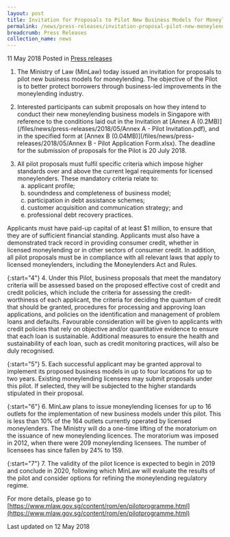 ```yaml
---
layout: post
title: Invitation for Proposals to Pilot New Business Models for Moneylending
permalink: /news/press-releases/invitation-proposal-pilot-new-moneylending-business-models
breadcrumb: Press Releases
collection_name: news
---
```


11 May 2018 Posted in [Press releases](/news/press-releases)


1. The Ministry of Law (MinLaw) today issued an invitation for proposals to pilot new business models for moneylending. The objective of the Pilot is to better protect borrowers through business-led improvements in the moneylending industry.

 

2. Interested participants can submit proposals on how they intend to conduct their new moneylending business models in Singapore with reference to the conditions laid out in the Invitation at [Annex A (0.2MB)](/files/news/press-releases/2018/05/Annex A - Pilot Invitation.pdf), and in the specified form at [Annex B (0.04MB)](/files/news/press-releases/2018/05/Annex B - Pilot Application Form.xlsx). The deadline for the submission of proposals for the Pilot is 20 July 2018.

 
<ol start="3">
<li>All pilot proposals must fulfil specific criteria which impose higher standards over and above the current legal requirements for licensed moneylenders. These mandatory criteria relate to:
 
<ol style="list-style-type: lower-alpha;">
<li>applicant profile;</li>
 <li>soundndess and completeness of business model;</li>
 <li>participation in debt assistance schemes;</li>
 <li>customer acquisition and communication strategy; and</li>
 <li>professional debt recovery practices.</li>
 </ol>
 </li>
</ol>

Applicants must have paid-up capital of at least $1 million, to ensure that they are of sufficient financial standing. Applicants must also have a demonstrated track record in providing consumer credit, whether in licensed moneylending or in other sectors of consumer credit. In addition, all pilot proposals must be in compliance with all relevant laws that apply to licensed moneylenders, including the Moneylenders Act and Rules.

{:start="4"}
4. Under this Pilot, business proposals that meet the mandatory criteria will be assessed based on the proposed effective cost of credit and credit policies, which include the criteria for assessing the credit-worthiness of each applicant, the criteria for deciding the quantum of credit that should be granted, procedures for processing and approving loan applications, and policies on the identification and management of problem loans and defaults. Favourable consideration will be given to applicants with credit policies that rely on objective and/or quantitative evidence to ensure that each loan is sustainable. Additional measures to ensure the health and sustainability of each loan, such as credit monitoring practices, will also be duly recognised.

{:start="5"}
5. Each successful applicant may be granted approval to implement its proposed business models in up to four locations for up to two years. Existing moneylending licensees may submit proposals under this pilot. If selected, they will be subjected to the higher standards stipulated in their proposal.  

{:start="6"}
6. MinLaw plans to issue moneylending licenses for up to 16 outlets for the implementation of new business models under this pilot. This is less than 10% of the 164 outlets currently operated by licensed moneylenders. The Ministry will do a one-time lifting of the moratorium on the issuance of new moneylending licences. The moratorium was imposed in 2012, when there were 209 moneylending licensees. The number of licensees has since fallen by 24% to 159.      


{:start="7"}
7. The validity of the pilot licence is expected to begin in 2019 and conclude in 2020, following which MinLaw will evaluate the results of the pilot and consider options for refining the moneylending regulatory regime.  
  
For more details, please go to [https://www.mlaw.gov.sg/content/rom/en/pilotprogramme.html](https://www.mlaw.gov.sg/content/rom/en/pilotprogramme.html) 

<p class="right-side-updated">Last updated on 12 May 2018</p>
